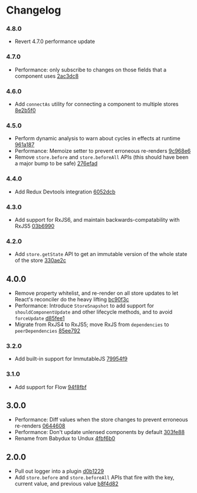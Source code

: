 # Changelog

### 4.8.0

- Revert 4.7.0 performance update

### 4.7.0

- Performance: only subscribe to changes on those fields that a component uses [2ac3dc8](https://github.com/bcherny/undux/commit/2ac3dc8ed1b12d20ed97e5f4def7cecdca4f01ed)

### 4.6.0

- Add `connectAs` utility for connecting a component to multiple stores [8e2b5f0](https://github.com/bcherny/undux/commit/8e2b5f02429f25bb9b5685fc33c357ab30aa53fd)

### 4.5.0

- Perform dynamic analysis to warn about cycles in effects at runtime [961a187](https://github.com/bcherny/undux/commit/961a1876314e3368e7c6967ba5f7c89927c394e7)
- Performance: Memoize setter to prevent erroneous re-renders [9c968e6](https://github.com/bcherny/undux/commit/9c968e6c154b2d387d87cb27f5dae0a887f57aed)
- Remove `store.before` and `store.beforeAll` APIs (this should have been a major bump to be safe) [276efad](https://github.com/bcherny/undux/commit/276efad0b6a11dde392c44134f78d83324c2ad46)

### 4.4.0

- Add Redux Devtools integration [6052dcb](https://github.com/bcherny/undux/commit/6052dcb3e9bd8b13a860cffd6bf82731a7e2de26)

### 4.3.0

- Add support for RxJS6, and maintain backwards-compatability with RxJS5 [03b6990](https://github.com/bcherny/undux/commit/03b69906ada3d26a6976cada9c2a2b33ccd8305b)

### 4.2.0

- Add `store.getState` API to get an immutable version of the whole state of the store [330ae2c](https://github.com/bcherny/undux/commit/330ae2c1e24367bd951b2d82436cb4dd84263364)

## 4.0.0

- Remove property whitelist, and re-render on all store updates to let React's reconciler do the heavy lifting [bc90f3c](https://github.com/bcherny/undux/commit/bc90f3c8b378813ed01bbcaf2f24ea3ea92da2ba)
- Performance: Introduce `StoreSnapshot` to add support for `shouldComponentUpdate` and other lifecycle methods, and to avoid `forceUpdate` [d85fee1](https://github.com/bcherny/undux/commit/d85fee148fa3f2324fed1527faf8dd0b4cd6b172)
- Migrate from RxJS4 to RxJS5; move RxJS from `dependencies` to `peerDependencies` [85ee792](https://github.com/bcherny/undux/commit/85ee79275095b908833714ebcf44f24e6fdfa76a)

### 3.2.0

- Add built-in support for ImmutableJS [79954f9](https://github.com/bcherny/undux/commit/79954f9a29fb353de9dcf3ad51eedafce821bb3d)

### 3.1.0

- Add support for Flow [94f8fbf](https://github.com/bcherny/undux/commit/94f8fbf0ad65e0871185325b0495de2ebc7e44fe)

## 3.0.0

- Performance: Diff values when the store changes to prevent erroneous re-renders [0644608](https://github.com/bcherny/undux/commit/06446082aade104bf8107a4a24c25a85ea18179d)
- Performance: Don't update unlensed components by default [303fe88](https://github.com/bcherny/undux/commit/303fe8893470170857852bf605124c133a899669)
- Rename from Babydux to Undux [4fbf6b0](https://github.com/bcherny/undux/commit/4fbf6b06f570f1706ee633715087efaf18a78ebc?diff=split&short_path=1bb87d4#diff-1bb87d41d15fe27b500a4bfcde01bb0e)

## 2.0.0

- Pull out logger into a plugin [d0b1229](https://github.com/bcherny/undux/commit/d0b1229ca2270cb694e79b676e0bb07fcafd849e)
- Add `store.before` and `store.beforeAll` APIs that fire with the key, current value, and previous value [b8f4d82](https://github.com/bcherny/undux/commit/b8f4d8292f3a26b6d5ad549d29ec03eb1c5bb0e7)
